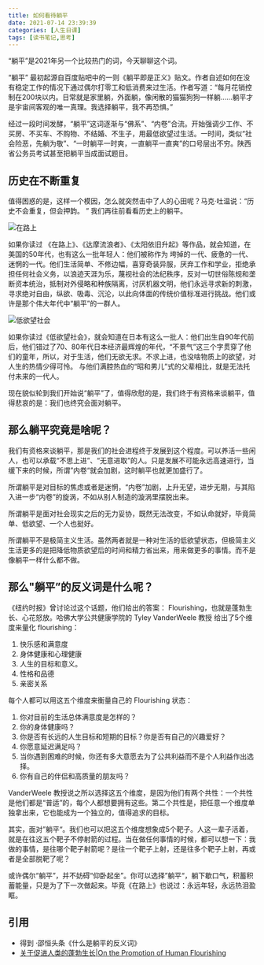 ```yaml
---
title: 如何看待躺平
date: 2021-07-14 23:39:39
categories: [人生日课]
tags: [读书笔记,思考]
---
```


“躺平”是2021年另一个比较热门的词，今天聊聊这个词。

“躺平” 最初起源自百度贴吧中的一则《躺平即是正义》贴文。作者自述如何在没有稳定工作的情况下通过偶尔打零工和低消费来过生活。作者写道：“每月花销控制在200块以内。日常就是家里躺，外面躺，像闲散的猫猫狗狗一样躺......躺平才是宇宙间客观的唯一真理。我选择躺平，我不再恐惧。”

经过一段时间发酵，“躺平”这词逐渐与“佛系”、“内卷”合流。开始强调少工作、不买房、不买车、不购物、不结婚、不生子，用最低欲望过生活。一时间，类似“社会险恶，先躺为敬”、“一时躺平一时爽，一直躺平一直爽”的口号层出不穷。陕西省公务员考试甚至把躺平当成面试题目。

<!--more -->

## 历史在不断重复

值得困惑的是，这样一个模因，怎么就突然击中了人的心田呢？马克·吐温说：“历史不会重复，但会押韵。 ” 我们再往前看看历史上的躺平。

![在路上](https://imagerepos.oss-cn-beijing.aliyuncs.com/images/20210714234856.png)

如果你读过 《在路上》、《达摩流浪者》、《太阳依旧升起》等作品，就会知道，在美国的50年代，也有这么一批年轻人：他们被称作为 垮掉的一代、疲惫的一代、迷惘的一代。他们生活简单、不修边幅，喜穿奇装异服，厌弃工作和学业，拒绝承担任何社会义务，以浪迹天涯为乐，蔑视社会的法纪秩序，反对一切世俗陈规和垄断资本统治，抵制对外侵略和种族隔离，讨厌机器文明，他们永远寻求新的刺激，寻求绝对自由，纵欲、吸毒、沉沦，以此向体面的传统价值标准进行挑战。他们或许是那个伟大年代中“躺平”的一群人。

![低欲望社会](https://imagerepos.oss-cn-beijing.aliyuncs.com/images/20210714234929.png)

如果你读过《低欲望社会》，就会知道在日本有这么一批人：他们出生自90年代前后，他们错过了70、80年代日本经济最辉煌的年代，“不景气”这三个字贯穿了他们的童年，所以，对于生活，他们无欲无求。不求上进，也没啥物质上的欲望，对人生的热情少得可怜。 与他们满腔热血的“昭和男儿”式的父辈相比，就是无法托付未来的一代人。

现在貌似轮到我们开始说“躺平”了，值得欣慰的是，我们终于有资格来谈躺平，值得悲哀的是：我们也终究会面对躺平。

## 那么躺平究竟是啥呢？

我们有资格来谈躺平，那是我们的社会进程终于发展到这个程度。可以养活一些闲人，也可以承载“不思上进”、“无意进取”的人。只是发展不可能永远高速进行，当缓下来的时候，所谓”内卷“就会加剧，这时躺平也就更加盛行了。

所谓躺平是对目标的焦虑或者是迷惘，“内卷”加剧，上升无望，进步无期，与其陷入进一步“内卷”的旋涡，不如从别人制造的漩涡里摆脱出来。

所谓躺平是面对社会现实之后的无力妥协，既然无法改变，不如认命就好，毕竟简单、低欲望、一个人也挺好。

所谓躺平不是极简主义生活。虽然两者就是一种对生活的低欲望状态，但极简主义生活更多的是把降低物质欲望后的时间和精力省出来，用来做更多的事情。而不是像躺平一样什么都不做。

## 那么"躺平”的反义词是什么呢？

《纽约时报》曾讨论过这个话题，他们给出的答案： Flourishing，也就是蓬勃生长、心花怒放。哈佛大学公共健康学院的 Tyley VanderWeele 教授 给出了5个维度来量化 flourishing：

1. 快乐感和满意度
2. 身体健康和心理健康
3. 人生的目标和意义。
4. 性格和品德
5. 亲密关系

每个人都可以用这五个维度来衡量自己的 Flourishing 状态：

1. 你对目前的生活总体满意度是怎样的？
2. 你的身体健康吗？
3. 你是否有长远的人生目标和短期的目标？你是否有自己的兴趣爱好？
4. 你愿意延迟满足吗？
5. 当你遇到困难的时候，你还有多大意愿去为了公共利益而不是个人利益作出选择。
6. 你有自己的伴侣和高质量的朋友吗？

VanderWeele 教授说之所以选择这五个维度，是因为他们有两个共性：一个共性是他们都是“普适”的，每个人都想要拥有这些。第二个共性是，把任意一个维度单独拿出来，它也能成为一个独立的，值得追求的目标。

其实，面对”躺平“。我们也可以把这五个维度想象成5个靶子。人这一辈子活着，就是在往这五个靶子不停射箭的过程。当在做任何事情的时候，都可以想一下：我做的事情，是往哪个靶子射箭呢？是往一个靶子上射，还是往多个靶子上射，再或者是全部脱靶了呢？

或许偶尔“躺平”，并不妨碍“仰卧起坐”。你可以选择”躺平“，躺下歇口气，积蓄积蓄能量，只是为了下一次做起来。毕竟《在路上》也说过：永远年轻，永远热泪盈眶。

## 引用

- 得到 ·邵恒头条《什么是躺平的反义词》
- [关于促进人类的蓬勃生长|On the Promotion of Human Flourishing](https://www.pnas.org/content/114/31/8148)
